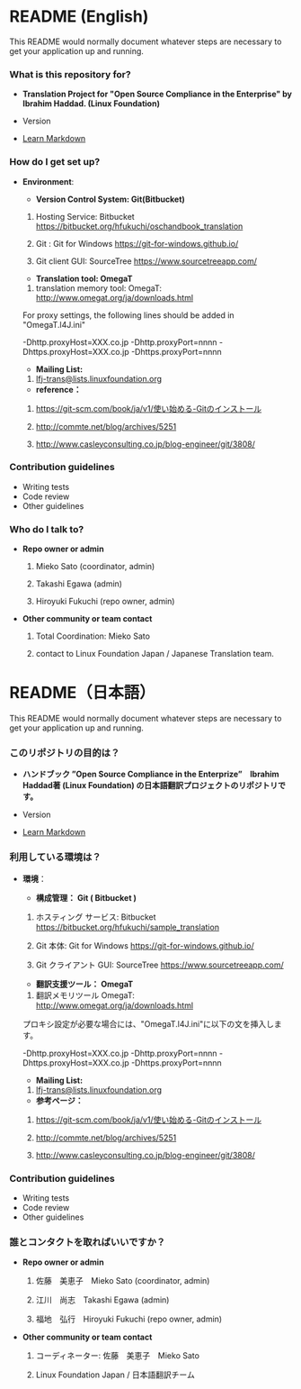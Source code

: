 # README (English) #

This README would normally document whatever steps are necessary to get your application up and running.

### What is this repository for? ###

* **Translation Project for "Open Source Compliance in the Enterprise" by Ibrahim Haddad. (Linux Foundation)**

* Version
* [Learn Markdown](https://bitbucket.org/tutorials/markdowndemo)

### How do I get set up? ###

* **Environment**:

  * **Version Control System: Git(Bitbucket)**

  1. Hosting Service: Bitbucket https://bitbucket.org/hfukuchi/oschandbook_translation   

  1. Git : Git for Windows https://git-for-windows.github.io/

  1. Git client GUI: SourceTree https://www.sourcetreeapp.com/


  * **Translation tool: OmegaT**

  1. translation memory tool: OmegaT:  http://www.omegat.org/ja/downloads.html 

  For proxy settings, the following lines should be added in "OmegaT.l4J.ini"

  -Dhttp.proxyHost=XXX.co.jp 
  -Dhttp.proxyPort=nnnn 
  -Dhttps.proxyHost=XXX.co.jp 
  -Dhttps.proxyPort=nnnn 

  * **Mailing List:** 

  1. lfj-trans@lists.linuxfoundation.org


  * **reference：**

  1. https://git-scm.com/book/ja/v1/使い始める-Gitのインストール

  1. http://commte.net/blog/archives/5251

  1. http://www.casleyconsulting.co.jp/blog-engineer/git/3808/


### Contribution guidelines ###

* Writing tests
* Code review
* Other guidelines

### Who do I talk to? ###

* **Repo owner or admin**

  1. Mieko Sato (coordinator, admin)

  1. Takashi Egawa (admin)

  1. Hiroyuki Fukuchi (repo owner, admin)


* **Other community or team contact**

  1. Total Coordination: Mieko Sato

  1. contact to Linux Foundation Japan / Japanese Translation team.


# README（日本語） #

This README would normally document whatever steps are necessary to get your application up and running.

### このリポジトリの目的は？ ###

* **ハンドブック ”Open Source Compliance in the Enterprize”　Ibrahim Haddad著 (Linux Foundation) の日本語翻訳プロジェクトのリポジトリです。**

* Version
* [Learn Markdown](https://bitbucket.org/tutorials/markdowndemo)

### 利用している環境は？ ###

* **環境**：

  * **構成管理： Git ( Bitbucket )**

  1. ホスティング サービス: Bitbucket https://bitbucket.org/hfukuchi/sample_translation   

  1. Git 本体: Git for Windows https://git-for-windows.github.io/

  1. Git クライアント GUI: SourceTree https://www.sourcetreeapp.com/


  * **翻訳支援ツール： OmegaT**

  1. 翻訳メモリツール OmegaT:  http://www.omegat.org/ja/downloads.html 

  プロキシ設定が必要な場合には、"OmegaT.l4J.ini"に以下の文を挿入します。

  -Dhttp.proxyHost=XXX.co.jp 
  -Dhttp.proxyPort=nnnn 
  -Dhttps.proxyHost=XXX.co.jp 
  -Dhttps.proxyPort=nnnn 



  * **Mailing List:** 

  1. lfj-trans@lists.linuxfoundation.org


  * **参考ページ：**

  1. https://git-scm.com/book/ja/v1/使い始める-Gitのインストール

  1. http://commte.net/blog/archives/5251

  1. http://www.casleyconsulting.co.jp/blog-engineer/git/3808/


### Contribution guidelines ###

* Writing tests
* Code review
* Other guidelines

### 誰とコンタクトを取ればいいですか？ ###

* **Repo owner or admin**

  1. 佐藤　美恵子　Mieko Sato (coordinator, admin)

  1. 江川　尚志　Takashi Egawa (admin)

  1. 福地　弘行　Hiroyuki Fukuchi (repo owner, admin)

* **Other community or team contact**

  1. コーディネーター: 佐藤　美恵子　Mieko Sato

  1. Linux Foundation Japan / 日本語翻訳チーム